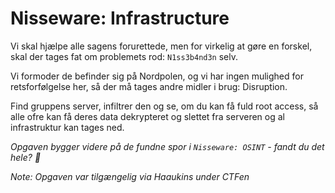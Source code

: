 # Nisseware: Infrastructure

Vi skal hjælpe alle sagens forurettede, men for virkelig at gøre en forskel, skal der tages fat om problemets rod: `N1ss3b4nd3n` selv.

Vi formoder de befinder sig på Nordpolen, og vi har ingen mulighed for retsforfølgelse her, så der må tages andre midler i brug: Disruption.

Find gruppens server, infiltrer den og se, om du kan få fuld root access, så alle ofre kan få deres data dekrypteret og slettet fra serveren og al infrastruktur kan tages ned.

*Opgaven bygger videre på de fundne spor i `Nisseware: OSINT` - fandt du det hele? 👀*

*Note: Opgaven var tilgængelig via Haaukins under CTFen*
